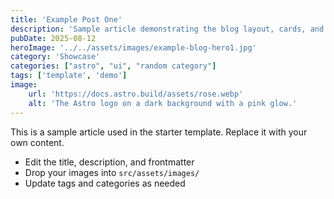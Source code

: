 ```yaml
---
title: 'Example Post One'
description: 'Sample article demonstrating the blog layout, cards, and meta.'
pubDate: 2025-08-12
heroImage: '../../assets/images/example-blog-hero1.jpg'
category: 'Showcase'
categories: ["astro", "ui", "random category"]
tags: ['template', 'demo']
image:
    url: 'https://docs.astro.build/assets/rose.webp'
    alt: 'The Astro logo on a dark background with a pink glow.'
---
```


This is a sample article used in the starter template. Replace it with your own content.

- Edit the title, description, and frontmatter
- Drop your images into `src/assets/images/`
- Update tags and categories as needed


